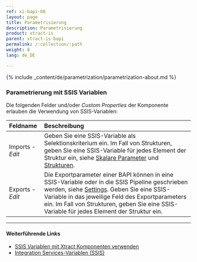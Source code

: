 ```yaml
---
ref: xi-bapi-08
layout: page
title: Parametrisierung
description: Parametrisierung
product: xtract-is
parent: xtract-is-bapi
permalink: /:collection/:path
weight: 8
lang: de_DE

---
```


{% include _content/de/parametrization/parametrization-about.md  %}

### Parametrierung mit SSIS Variablen
Die folgenden Felder und/oder *Custom Properties* der Komponente erlauben die Verwendung von SSIS-Variablen:

|Feldname|Beschreibung|
|:----|:----|
| Imports - *Edit*| Geben Sie eine SSIS-Variable als Selektionskriterium ein. Im Fall von Strukturen, geben Sie eine SSIS-Variable für jedes Element der Struktur ein, siehe [Skalare Parameter](./skalare-parameter) und [Strukturen](./strukturen).|
| Exports - *Edit*| Die Exportparameter einer BAPI können in eine SSIS-Variable oder in die SSIS Pipeline geschrieben werden, siehe [Settings](./bapi-settings). Geben Sie eine SSIS-Variable in das jeweilige Feld des Exportparameters ein. Im Fall von Strukturen, geben Sie eine SSIS-Variable für jedes Element der Struktur ein.|


****
#### Weiterführende Links
- [SSIS Variablen mit Xtract Komponenten verwenden](../parametrisierung/parametrisierung-variablen) 
- [Integration Services-Variablen (SSIS)](https://docs.microsoft.com/de-de/sql/integration-services/integration-services-ssis-variables?view=sql-server-ver15)